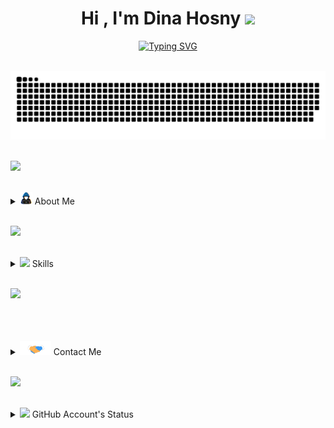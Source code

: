 <h1 align="center"><b>Hi , I'm Dina Hosny </b><img src="https://media.giphy.com/media/hvRJCLFzcasrR4ia7z/giphy.gif" width="35"></h1>

<p align="center">
  <a href="https://git.io/typing-svg"><img src="https://readme-typing-svg.demolab.com?font=Fira+Code&pause=1000&color=8D3082&center=true&vCenter=true&width=435&lines=This+is+Dina+Hosny;Data+Management+Engineer;Scroll+Down+to+know+more+%3A)" alt="Typing SVG" /></a>
</p>

<br>

<div align="center">
  <a href="https://1999azzar.github.io/1999AZZAR/">
  <img  src="https://github.com/1999AZZAR/1999AZZAR/blob/main/resources/img/grid-snake.svg"
       alt="snake" /></a>
</div>

<br>

<img src="https://user-images.githubusercontent.com/73097560/115834477-dbab4500-a447-11eb-908a-139a6edaec5c.gif"><br><br>


<details>
  <summary><picture><img src = "https://github.com/0xAbdulKhalid/0xAbdulKhalid/raw/main/assets/mdImages/about_me.gif" width = 20px></picture> About Me</summary>
<div>
<samp>
<picture> <img align="right" width=150px height=150px alt="side_sticker" src="https://media.giphy.com/media/TEnXkcsHrP4YedChhA/giphy.gif" /></picture>

 <p align="center">
 
    
- **Enthusiastic learner focused on Data Engineering, Big Data, BI, and Data Analysis.**
- **Data Management Trainee at Information Technology Institute (ITI) 9-month scholarship.**
- **Fresh graduate Faculty of Computer Science and Artificial Intelligence at Hewlan University.**

 
 </p>
 </samp>
</div>
</details>

<br>

<img src="https://user-images.githubusercontent.com/73097560/115834477-dbab4500-a447-11eb-908a-139a6edaec5c.gif"><br><br>


<details>
  <summary><picture><img src="https://media2.giphy.com/media/QssGEmpkyEOhBCb7e1/giphy.gif?cid=ecf05e47a0n3gi1bfqntqmob8g9aid1oyj2wr3ds3mg700bl&rid=giphy.gif" width = 20px></picture> Skills</summary>
<div>
<samp>

 <p align="center">
 

- **Programming Languages**:
    
    ![Python](https://img.shields.io/badge/Python%20-%2314354C.svg?style=for-the-badge&logo=python&logoColor=white)
    ![Java](https://img.shields.io/badge/Java-EE4C2C?style=for-the-badge&logo=CoffeeScript&logoColor=white)
    ![C](https://img.shields.io/badge/C%20-%232370ED.svg?style=for-the-badge&logo=c&logoColor=white)
    ![C++](https://img.shields.io/badge/C++%20-%2300599C.svg?style=for-the-badge&logo=c%2B%2B&logoColor=white)
    ![GOLANG](https://img.shields.io/badge/GOLANG-298D46?style=for-the-badge&logo=GoLand&logoColor=white)
    ![Solidity](https://img.shields.io/badge/Solidity-2C4F7C?style=for-the-badge&logo=Solidity&logoColor=white)
    ![SQL](https://img.shields.io/badge/SQL-CC2927?style=for-the-badge&logo=Scala&logoColor=white)
   

<br>   
    
- **Data Analysis**:

   ![Microsoft SQL Server](https://img.shields.io/badge/MicrosoftSQLServer-CC2927?style=for-the-badge&logo=MicrosoftSQLServer&logoColor=white)
   ![PostgreSQL](https://img.shields.io/badge/PostgreSQL-4169E1?style=for-the-badge&logo=PostgreSQL&logoColor=white)
   ![NumPy](https://img.shields.io/badge/NumPy-013243?style=for-the-badge&logo=NumPy&logoColor=white)
   ![Pandas](https://img.shields.io/badge/Pandas-150458?style=for-the-badge&logo=pandas&logoColor=white)
   ![SSIS](https://img.shields.io/badge/SSIS-A4373A?style=for-the-badge&logo=MicrosoftAccess&logoColor=white)
   ![SSAS](https://img.shields.io/badge/SSAS-A4373A?style=for-the-badge&logo=MicrosoftAccess&logoColor=white)
   ![SSRS](https://img.shields.io/badge/SSRS-A4373A?style=for-the-badge&logo=MicrosoftAccess&logoColor=white)
   ![BusinessObject](https://img.shields.io/badge/BusinessObject-0FAAFF?style=for-the-badge&logo=SAP&logoColor=white)

<br>

- **Data Visualization**:

    ![PowerBI](https://img.shields.io/badge/PowerBI-F2C811?style=for-the-badge&logo=PowerBI&logoColor=white)
    ![Matplotlib](https://img.shields.io/badge/Matplotlib-0C1528?style=for-the-badge&logo=Soundcharts&logoColor=white)
    ![BusinessObject WEBI](https://img.shields.io/badge/BusinessObjectWEBI-0FAAFF?style=for-the-badge&logo=SAP&logoColor=white)
    
<br>

- **Data Engineering**:

    ![PL/SQL](https://img.shields.io/badge/PL/SQL-F80000?style=for-the-badge&logo=Oracle&logoColor=white)
    ![ETL](https://img.shields.io/badge/ETL-F68D2E?style=for-the-badge&logo=GoToMeeting&logoColor=white)
    ![Data Warehouse](https://img.shields.io/badge/DataWarehouse-D9232E?style=for-the-badge&logo=MicroStrategy&logoColor=white)
    ![DataMining](https://img.shields.io/badge/DataMining-06062C?style=for-the-badge&logo=Icinga&logoColor=white)
    ![BigDataConcepts](https://img.shields.io/badge/BigDataConcepts-E7282D?style=for-the-badge&logo=ServerFault&logoColor=white)
    ![NoSQL](https://img.shields.io/badge/NoSQL-7764FA?style=for-the-badge&logo=Osano&logoColor=white)
    ![ApacheCassandra](https://img.shields.io/badge/ApacheCassandra-1287B1?style=for-the-badge&logo=ApacheCassandra&logoColor=white)
    ![MongoDB](https://img.shields.io/badge/MongoDB-47A248?style=for-the-badge&logo=MongoDB&logoColor=white)

<br>

- **Web Development**:

    ![HTML](https://img.shields.io/badge/HTML-E34F26?style=for-the-badge&logo=HTML5&logoColor=white)
    ![CSS](https://img.shields.io/badge/CSS-1572B6?style=for-the-badge&logo=CSS3&logoColor=white)
    ![JavaScript](https://img.shields.io/badge/JavaScript-F7DF1E?style=for-the-badge&logo=JavaScript&logoColor=white)
    ![Angular](https://img.shields.io/badge/Angular-DD0031?style=for-the-badge&logo=Angular&logoColor=white)

 
 <br>
 
 - **Block Chain**:

    ![Solidity](https://img.shields.io/badge/Solidity-2C4F7C?style=for-the-badge&logo=Solidity&logoColor=white)
    ![Truffle Suit](https://img.shields.io/badge/Truffle-E05735?style=for-the-badge&logo=Blockchain.com&logoColor=white)
    ![Ethereum](https://img.shields.io/badge/Ethereum-3C3C3D?style=for-the-badge&logo=Ethereum&logoColor=white)
    
<br>
 
 - **Server Administrations**:

    ![Linux Red Hat](https://img.shields.io/badge/LinuxRedHat-EE0000?style=for-the-badge&logo=RedHat&logoColor=white)
    ![Bash Scripting](https://img.shields.io/badge/BashScripting-FCC624?style=for-the-badge&logo=Linux&logoColor=white)
    
<br>
 
 - **Version Control**:

    ![Git](https://img.shields.io/badge/Git-F05032?style=for-the-badge&logo=Git&logoColor=white)
    ![GitHub](https://img.shields.io/badge/GitHub-181717?style=for-the-badge&logo=GitHub&logoColor=white)
    ![Virtual Machines](https://img.shields.io/badge/VirtualMachines-183A61?style=for-the-badge&logo=VirtualBox&logoColor=white)
    
<br>
 
 - **Microsoft Office Tools**:

    ![Microsoft Excel](https://img.shields.io/badge/MicrosoftExcel-217346?style=for-the-badge&logo=MicrosoftExcel&logoColor=white)
    ![Microsoft PowerPoint](https://img.shields.io/badge/MicrosoftPowerPoint-B7472A?style=for-the-badge&logo=MicrosoftPowerPoint&logoColor=white)
    ![Microsoft Word](https://img.shields.io/badge/MicrosoftWord-2B579A?style=for-the-badge&logo=MicrosoftWord&logoColor=white)
    ![Microsoft Project](https://img.shields.io/badge/MicrosoftOffice-BF4722?style=for-the-badge&logo=MicrosoftOffice&logoColor=white)
    ![Microsoft OneNote](https://img.shields.io/badge/MicrosoftOneNote-7719AA?style=for-the-badge&logo=MicrosoftOneNote&logoColor=white)
	 
 
 </p>
 </samp>
</div>
</details>

<br>


<img src="https://user-images.githubusercontent.com/73097560/115834477-dbab4500-a447-11eb-908a-139a6edaec5c.gif"><br><br>


<br>
<br>

<details>
  <summary><picture><img src="https://github.com/0xAbdulKhalid/0xAbdulKhalid/raw/main/assets/mdImages/handshake.gif" width = 50px></picture> Contact Me</summary>
<div>
<samp>

 
<p align="center">
      <br/>
      <a href="https://www.linkedin.com/in/dina-hosny/" target="blank"><img align="center"
         src="https://img.shields.io/badge/Linkedin-%231DA1F2.svg?style=for-the-badge&logo=linkedin&logoColor=white"
         alt="Dina Hosny" height="30"/></a>
      <a href="https://fb.com/dinahosny0" target="blank"><img align="center"
         src="https://img.shields.io/badge/Facebook-4267B2.svg?style=for-the-badge&logo=facebook&logoColor=white"
         alt="Dina Hosny" height="30"/></a>
      <a href="dina-salamah@hotmail.com" target="blank"><img align="center"
         src="https://img.shields.io/badge/Email-EA4335.svg?style=for-the-badge&logo=Mailgun&logoColor=white"
         alt="Dina Hosny" height="30"/></a>
    </p>
  <p align="center">
      <a href="https://instagram.com/dina_ho" target="blank"><img align="center"
         src="https://img.shields.io/badge/Instagram-%23E4405F.svg?style=for-the-badge&logo=HackerRank&logoColor=white"
         alt="Dina Hosny" height="30"/></a>
      <a href="https://twitter.com/dinahosny_s" target="blank"><img align="center"
         src="https://img.shields.io/badge/twitter-1DA1F2.svg?style=for-the-badge&logo=twitter&logoColor=white"
         alt="Dina Hosny" height="30"/></a>
      <a href="https://www.hackerrank.com/@dina_salamah" target="blank"><img align="center"
         src="https://img.shields.io/badge/HackerRank-00EA64?style=for-the-badge&logo=HackerRank&logoColor=white"
         alt="Dina Hosny" height="30"/></a>
      <a href="https://www.behance.net/dina-hosny" target="blank"><img align="center"
         src="https://img.shields.io/badge/Behance-1769FF?style=for-the-badge&logo=Behance&logoColor=white"
         alt="Dina Hosny" height="30"/></a>	
	
 </samp>
</div>
</details>


<br>


<img src="https://user-images.githubusercontent.com/73097560/115834477-dbab4500-a447-11eb-908a-139a6edaec5c.gif"><br><br>



<details>
  <summary><picture><img src="https://media.giphy.com/media/iY8CRBdQXODJSCERIr/giphy.gif" width="35"></picture> GitHub Account's Status</summary>
<div>
<samp>

 
<p align="center">
      
	

<img align="center"
    src="https://github-readme-stats.vercel.app/api/top-langs?username=dina-hosny&show_icons=true&locale=en&bg_color=0d1117&text_color=ffffff&layout=compact"
    alt="Dina Hosny" 
    bg_color=#808080/>
	
</p>
	
	
<br>
	
<p align="center">

&nbsp;<img align="center" src="https://github-readme-stats.vercel.app/api?username=dina-hosny&show_icons=true&locale=en&bg_color=0d1117&text_color=ffffff&repo=convoychat"
    alt="Dina Hosny" />
	
</p>

<br>
	
<p align="center">

<img align="center" src="https://github-readme-streak-stats.herokuapp.com/?user=dina-hosny&theme=dark&background=0d1117&date_format=M%20j%5B%2C%20Y%5D" alt="
	Dina Hosny" />
	
</p>
	
	
  	
 </samp>
</div>
</details>


